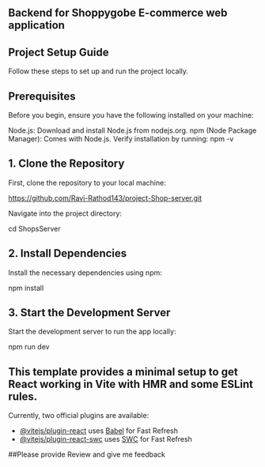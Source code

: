 ## Backend for Shoppygobe E-commerce web application

## Project Setup Guide
Follow these steps to set up and run the project locally.

## Prerequisites
Before you begin, ensure you have the following installed on your machine:

Node.js: Download and install Node.js from nodejs.org.
npm (Node Package Manager): Comes with Node.js. Verify installation by running:
npm -v

## 1. Clone the Repository
First, clone the repository to your local machine:

https://github.com/Ravi-Rathod143/project-Shop-server.git

Navigate into the project directory:

cd ShopsServer


## 2. Install Dependencies

Install the necessary dependencies using npm:

npm install

## 3. Start the Development Server

Start the development server to run the app locally:

npm run dev

## This template provides a minimal setup to get React working in Vite with HMR and some ESLint rules.

Currently, two official plugins are available:

- [@vitejs/plugin-react](https://github.com/vitejs/vite-plugin-react/blob/main/packages/plugin-react/README.md) uses [Babel](https://babeljs.io/) for Fast Refresh
- [@vitejs/plugin-react-swc](https://github.com/vitejs/vite-plugin-react-swc) uses [SWC](https://swc.rs/) for Fast Refresh

##Please provide Review and give me feedback
